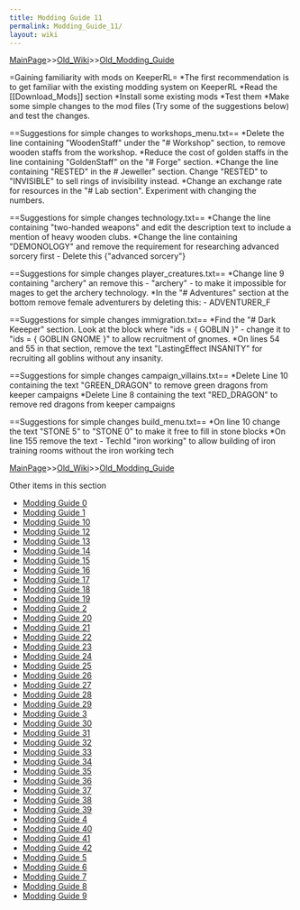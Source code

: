 ```yaml
---
title: Modding Guide 11
permalink: Modding_Guide_11/
layout: wiki
---
```


[MainPage](/keeperrl_wiki/ "wikilink")>>[Old_Wiki](/keeperrl_wiki/Old_Wiki "wikilink")>>[Old_Modding_Guide](/keeperrl_wiki/Old_Modding_Guide "wikilink")

=Gaining familiarity with mods on KeeperRL=
*The first recommendation is to get familiar with the existing modding system on KeeperRL
*Read the [[Download_Mods]] section
*Install some existing mods
*Test them
*Make some simple changes to the mod files (Try some of the suggestions below) and test the changes.

==Suggestions for simple changes to workshops_menu.txt==
*Delete the line containing &quot;WoodenStaff&quot; under the &quot;# Workshop&quot; section, to remove wooden staffs from the workshop.
*Reduce the cost of golden staffs in the line containing &quot;GoldenStaff&quot; on the &quot;# Forge&quot; section.
*Change the line containing &quot;RESTED&quot; in the # Jeweller&quot; section. Change &quot;RESTED&quot; to &quot;INVISIBLE&quot; to sell rings of invisibility instead.
*Change an exchange rate for resources in the &quot;# Lab section&quot;. Experiment with changing the numbers.

==Suggestions for simple changes technology.txt==
*Change the line containing &quot;two-handed weapons&quot; and edit the description text to include a mention of heavy wooden clubs.
*Change the line containing &quot;DEMONOLOGY&quot; and remove the requirement for researching advanced sorcery first - Delete this {&quot;advanced sorcery&quot;}

==Suggestions for simple changes player_creatures.txt==
*Change line 9 containing &quot;archery&quot; an remove this - &quot;archery&quot; - to make it impossible for mages to get the archery technology.
*In the &quot;# Adventures&quot; section at the bottom remove female adventurers by deleting this: - ADVENTURER_F

==Suggestions for simple changes immigration.txt==
*Find the &quot;# Dark Keeeper&quot; section. Look at the block where &quot;ids = { GOBLIN }&quot; - change it to &quot;ids = { GOBLIN GNOME }&quot; to allow recruitment of gnomes.
*On lines 54 and 55 in that section, remove the text &quot;LastingEffect INSANITY&quot; for recruiting all goblins without any insanity.

==Suggestions for simple changes campaign_villains.txt==
*Delete Line 10 containing the text &quot;GREEN_DRAGON&quot; to remove green dragons from keeper campaigns
*Delete Line 8 containing the text &quot;RED_DRAGON&quot; to remove red dragons from keeper campaigns

==Suggestions for simple changes build_menu.txt==
*On line 10 change the text &quot;STONE 5&quot; to &quot;STONE 0&quot; to make it free to fill in stone blocks
*On line 155 remove the text - TechId &quot;iron working&quot; to allow building of iron training rooms without the iron working tech

[MainPage](/keeperrl_wiki/ "wikilink")>>[Old_Wiki](/keeperrl_wiki/Old_Wiki "wikilink")>>[Old_Modding_Guide](/keeperrl_wiki/Old_Modding_Guide "wikilink")

Other items in this section
-    [Modding Guide 0](/keeperrl_wiki/Modding_Guide_0 "wikilink")
-    [Modding Guide 1](/keeperrl_wiki/Modding_Guide_1 "wikilink")
-    [Modding Guide 10](/keeperrl_wiki/Modding_Guide_10 "wikilink")
-    [Modding Guide 12](/keeperrl_wiki/Modding_Guide_12 "wikilink")
-    [Modding Guide 13](/keeperrl_wiki/Modding_Guide_13 "wikilink")
-    [Modding Guide 14](/keeperrl_wiki/Modding_Guide_14 "wikilink")
-    [Modding Guide 15](/keeperrl_wiki/Modding_Guide_15 "wikilink")
-    [Modding Guide 16](/keeperrl_wiki/Modding_Guide_16 "wikilink")
-    [Modding Guide 17](/keeperrl_wiki/Modding_Guide_17 "wikilink")
-    [Modding Guide 18](/keeperrl_wiki/Modding_Guide_18 "wikilink")
-    [Modding Guide 19](/keeperrl_wiki/Modding_Guide_19 "wikilink")
-    [Modding Guide 2](/keeperrl_wiki/Modding_Guide_2 "wikilink")
-    [Modding Guide 20](/keeperrl_wiki/Modding_Guide_20 "wikilink")
-    [Modding Guide 21](/keeperrl_wiki/Modding_Guide_21 "wikilink")
-    [Modding Guide 22](/keeperrl_wiki/Modding_Guide_22 "wikilink")
-    [Modding Guide 23](/keeperrl_wiki/Modding_Guide_23 "wikilink")
-    [Modding Guide 24](/keeperrl_wiki/Modding_Guide_24 "wikilink")
-    [Modding Guide 25](/keeperrl_wiki/Modding_Guide_25 "wikilink")
-    [Modding Guide 26](/keeperrl_wiki/Modding_Guide_26 "wikilink")
-    [Modding Guide 27](/keeperrl_wiki/Modding_Guide_27 "wikilink")
-    [Modding Guide 28](/keeperrl_wiki/Modding_Guide_28 "wikilink")
-    [Modding Guide 29](/keeperrl_wiki/Modding_Guide_29 "wikilink")
-    [Modding Guide 3](/keeperrl_wiki/Modding_Guide_3 "wikilink")
-    [Modding Guide 30](/keeperrl_wiki/Modding_Guide_30 "wikilink")
-    [Modding Guide 31](/keeperrl_wiki/Modding_Guide_31 "wikilink")
-    [Modding Guide 32](/keeperrl_wiki/Modding_Guide_32 "wikilink")
-    [Modding Guide 33](/keeperrl_wiki/Modding_Guide_33 "wikilink")
-    [Modding Guide 34](/keeperrl_wiki/Modding_Guide_34 "wikilink")
-    [Modding Guide 35](/keeperrl_wiki/Modding_Guide_35 "wikilink")
-    [Modding Guide 36](/keeperrl_wiki/Modding_Guide_36 "wikilink")
-    [Modding Guide 37](/keeperrl_wiki/Modding_Guide_37 "wikilink")
-    [Modding Guide 38](/keeperrl_wiki/Modding_Guide_38 "wikilink")
-    [Modding Guide 39](/keeperrl_wiki/Modding_Guide_39 "wikilink")
-    [Modding Guide 4](/keeperrl_wiki/Modding_Guide_4 "wikilink")
-    [Modding Guide 40](/keeperrl_wiki/Modding_Guide_40 "wikilink")
-    [Modding Guide 41](/keeperrl_wiki/Modding_Guide_41 "wikilink")
-    [Modding Guide 42](/keeperrl_wiki/Modding_Guide_42 "wikilink")
-    [Modding Guide 5](/keeperrl_wiki/Modding_Guide_5 "wikilink")
-    [Modding Guide 6](/keeperrl_wiki/Modding_Guide_6 "wikilink")
-    [Modding Guide 7](/keeperrl_wiki/Modding_Guide_7 "wikilink")
-    [Modding Guide 8](/keeperrl_wiki/Modding_Guide_8 "wikilink")
-    [Modding Guide 9](/keeperrl_wiki/Modding_Guide_9 "wikilink")
